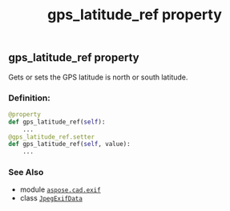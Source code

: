 ﻿---
title: gps_latitude_ref property
second_title: Aspose.CAD for Python via .NET API References
description: 
type: docs
weight: 610
url: /python-net/aspose.cad.exif/jpegexifdata/gps_latitude_ref/
is_root: false
---

## gps_latitude_ref property


Gets or sets the GPS latitude is north or south latitude.
### Definition:
```python
@property
def gps_latitude_ref(self):
    ...
@gps_latitude_ref.setter
def gps_latitude_ref(self, value):
    ...
```

### See Also
* module [`aspose.cad.exif`](../../)
* class [`JpegExifData`](/cad/python-net/aspose.cad.exif/jpegexifdata)
